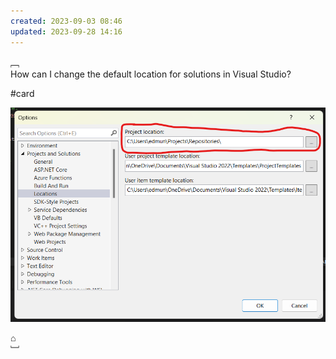 ```yaml
---
created: 2023-09-03 08:46
updated: 2023-09-28 14:16
---
```




﹇<br>
How can I change the default location for solutions in Visual Studio?

#card 

![500](assets/images/Pasted%20image%2020230924131220.png)

⌂
<br>﹈<br>
